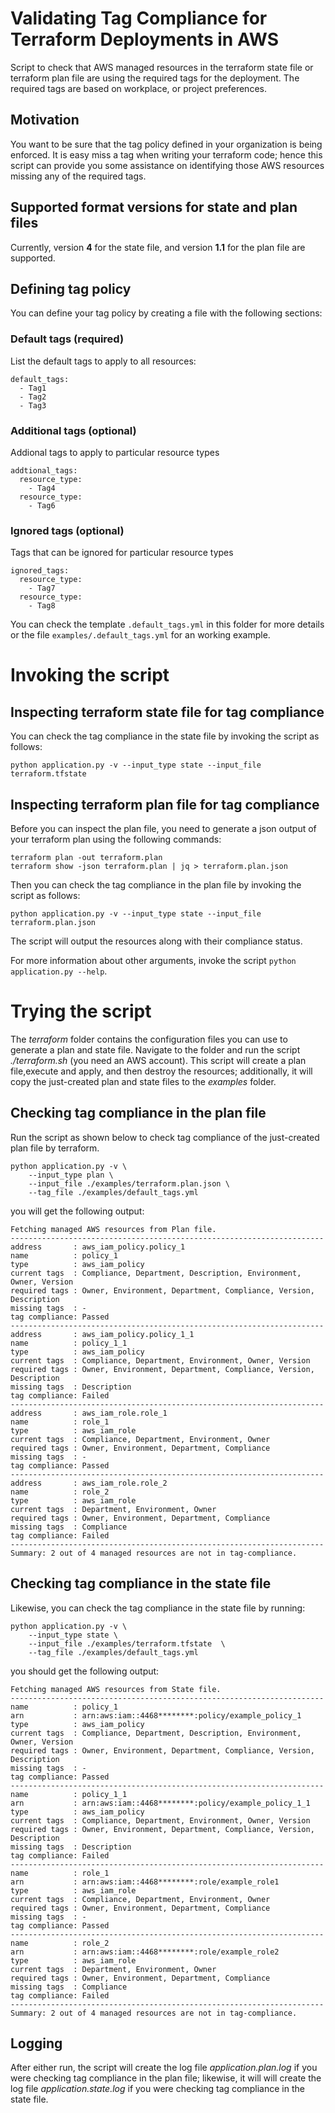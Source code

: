 # Validating Tag Compliance for Terraform Deployments in AWS

Script to check that AWS managed resources in the terraform state file or terraform plan file are using the required tags for the deployment. The required tags are based on workplace, or project preferences.

## Motivation

You want to be sure that the tag policy defined in your organization is being enforced. It is easy miss a tag when writing your terraform code; hence this script can provide you some assistance on identifying those AWS resources missing any of the required tags.

## Supported format versions for state and plan files

Currently, version **4** for the state file, and version **1.1** for the plan file are supported.

## Defining tag policy

You can define your tag policy by creating a file with the following sections:

### Default tags (required)

List the default tags to apply to all resources:

```
default_tags:
  - Tag1 
  - Tag2
  - Tag3
```

### Additional tags (optional)

Addional tags to apply to particular resource types

```
addtional_tags:
  resource_type:
    - Tag4
  resource_type:
    - Tag6
```

### Ignored tags (optional)

Tags that can be ignored for particular resource types

```
ignored_tags:
  resource_type:
    - Tag7
  resource_type:
    - Tag8
```

You can check the template `.default_tags.yml` in this folder for more details or the file `examples/.default_tags.yml` for an working example.


# Invoking the script

## Inspecting terraform state file for tag compliance

You can check the tag compliance in the state file by invoking the script as follows:

```
python application.py -v --input_type state --input_file terraform.tfstate 
```

## Inspecting terraform plan file for tag compliance

Before you can inspect the plan file, you need to generate a json output of your terraform plan using the following commands:

```
terraform plan -out terraform.plan
terraform show -json terraform.plan | jq > terraform.plan.json
```

Then you can check the tag compliance in the plan file by invoking the script as follows:

```
python application.py -v --input_type state --input_file terraform.plan.json 
```

The script will output the resources along with their compliance status.

For more information about other arguments, invoke the script `python application.py --help`.


# Trying the script

The *terraform* folder contains the configuration files you can use to generate a plan and state file. Navigate to the folder and run the script *./terraform.sh* (you need an AWS account). This script will create a plan file,execute and apply, and then destroy the resources; additionally, it will copy the just-created plan and state files to the *examples* folder.


## Checking tag compliance in the plan file

Run the script as shown below to check tag compliance of the just-created plan file by terraform.

```
python application.py -v \
    --input_type plan \
    --input_file ./examples/terraform.plan.json \
    --tag_file ./examples/default_tags.yml
```

you will get the following output:

```
Fetching managed AWS resources from Plan file.
----------------------------------------------------------------------
address       : aws_iam_policy.policy_1
name          : policy_1
type          : aws_iam_policy
current tags  : Compliance, Department, Description, Environment, Owner, Version
required tags : Owner, Environment, Department, Compliance, Version, Description
missing tags  : -
tag compliance: Passed
----------------------------------------------------------------------
address       : aws_iam_policy.policy_1_1
name          : policy_1_1
type          : aws_iam_policy
current tags  : Compliance, Department, Environment, Owner, Version
required tags : Owner, Environment, Department, Compliance, Version, Description
missing tags  : Description
tag compliance: Failed
----------------------------------------------------------------------
address       : aws_iam_role.role_1
name          : role_1
type          : aws_iam_role
current tags  : Compliance, Department, Environment, Owner
required tags : Owner, Environment, Department, Compliance
missing tags  : -
tag compliance: Passed
----------------------------------------------------------------------
address       : aws_iam_role.role_2
name          : role_2
type          : aws_iam_role
current tags  : Department, Environment, Owner
required tags : Owner, Environment, Department, Compliance
missing tags  : Compliance
tag compliance: Failed
----------------------------------------------------------------------
Summary: 2 out of 4 managed resources are not in tag-compliance.
```

## Checking tag compliance in the state file

Likewise, you can check the tag compliance in the state file by running:

```
python application.py -v \
    --input_type state \
    --input_file ./examples/terraform.tfstate  \
    --tag_file ./examples/default_tags.yml
```

you should get the following output:

```
Fetching managed AWS resources from State file.
----------------------------------------------------------------------
name          : policy_1
arn           : arn:aws:iam::4468********:policy/example_policy_1
type          : aws_iam_policy
current tags  : Compliance, Department, Description, Environment, Owner, Version
required tags : Owner, Environment, Department, Compliance, Version, Description
missing tags  : -
tag compliance: Passed
----------------------------------------------------------------------
name          : policy_1_1
arn           : arn:aws:iam::4468********:policy/example_policy_1_1
type          : aws_iam_policy
current tags  : Compliance, Department, Environment, Owner, Version
required tags : Owner, Environment, Department, Compliance, Version, Description
missing tags  : Description
tag compliance: Failed
----------------------------------------------------------------------
name          : role_1
arn           : arn:aws:iam::4468********:role/example_role1
type          : aws_iam_role
current tags  : Compliance, Department, Environment, Owner
required tags : Owner, Environment, Department, Compliance
missing tags  : -
tag compliance: Passed
----------------------------------------------------------------------
name          : role_2
arn           : arn:aws:iam::4468********:role/example_role2
type          : aws_iam_role
current tags  : Department, Environment, Owner
required tags : Owner, Environment, Department, Compliance
missing tags  : Compliance
tag compliance: Failed
----------------------------------------------------------------------
Summary: 2 out of 4 managed resources are not in tag-compliance.
```

## Logging

After either run, the script will create the log file *application.plan.log* if you were checking tag compliance in the plan file; likewise, it will will create the log file *application.state.log* if you were checking tag compliance in the state file.
